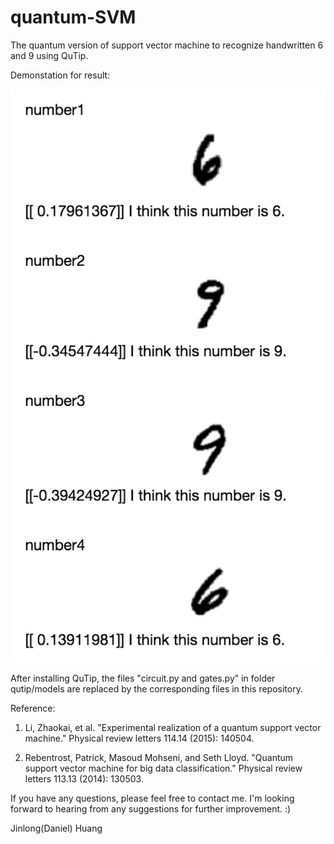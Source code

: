 # quantum-SVM
The quantum version of support vector machine to recognize handwritten 6 and 9 using QuTip.

Demonstation for result:

![Alt text](./demo_4.png?raw=true "Title")

After installing QuTip, the files "circuit.py and gates.py" in folder qutip/models are replaced by the corresponding files in this repository.

Reference:
1) Li, Zhaokai, et al. "Experimental realization of a quantum support vector machine." Physical review letters 114.14 (2015): 140504.

2) Rebentrost, Patrick, Masoud Mohseni, and Seth Lloyd. "Quantum support vector machine for big data classification." Physical review letters 113.13 (2014): 130503.

If you have any questions, please feel free to contact me. I'm looking forward to hearing from any suggestions for further improvement. :) 

Jinlong(Daniel) Huang
